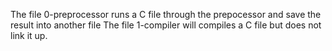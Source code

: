 The file 0-preprocessor runs a C file through the prepocessor and save the result into another file
The file 1-compiler will compiles a C file but does not link it up.
